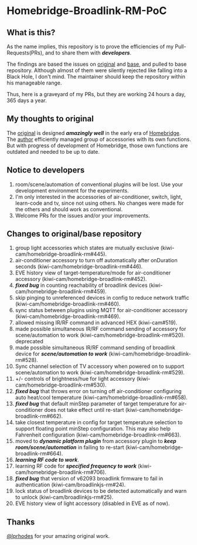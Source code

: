 # Homebridge-Broadlink-RM-PoC

## What is this?
As the name implies, this repository is to prove the efficiencies of my Pull-Requests(PRs), and to share them with ___developers___.

The findings are based the issues on [original](https://github.com/lprhodes/homebridge-broadlink-rm) and [base](https://github.com/kiwi-cam/homebridge-broadlink-rm), and pulled to base repository. Although almost of them were silently rejected like falling into a Black Hole, I don't mind. The maintainer should keep the repository within his manageable range.

Thus, here is a graveyard of my PRs, but they are working 24 hours a day, 365 days a year.

## My thoughts to original

The [original](https://github.com/lprhodes/homebridge-broadlink-rm) is designed ___amazingly well___ in the early era of [Homebridge](https://github.com/homebridge/homebridge). The [author](https://github.com/lprhodes) efficiently managed group of accessories with its own functions. But with progress of development of Homebridge, those own functions are outdated and needed to be up to date.

## Notice to developers

1. room/scene/automation of conventional plugins will be lost. Use your development environment for the experiments.
2. I'm only interested in the accessories of air-conditioner, switch, light, learn-code and tv, since not using others. No changes were made for the others and should work as conventional.
3. Welcome PRs for the issues and/or your improvements.

## Changes to original/base repository

1. group light accessories which states are mutually exclusive (kiwi-cam/homebridge-broadlink-rm#445).
2. air-conditioner accessory to turn off automatically after onDuration seconds (kiwi-cam/homebridge-broadlink-rm#446).
3. EVE history view of target-temperature/mode for air-conditioner accessory (kiwi-cam/homebridge-broadlink-rm#452).
4. ___fixed bug___ in counting reachability of broadlink devices (kiwi-cam/homebridge-broadlink-rm#459).
5. skip pinging to unreferenced devices in config to reduce network traffic (kiwi-cam/homebridge-broadlink-rm#460).
6. sync status between plugins using MQTT for air-conditioner accessory (kiwi-cam/homebridge-broadlink-rm#469).
7. allowed missing IR/RF command in advanced HEX (kiwi-cam#519).
8. made possible simultaneous IR/RF command sending of accessory for scene/automation to work (kiwi-cam/homebridge-broadlink-rm#520). deprecated
9. made possible simultaneous IR/RF command sending of broadlink device for ___scene/automation to work___ (kiwi-cam/homebridge-broadlink-rm#528).
10. Sync channel selection of TV accessory when powered on to support scene/automation to work (kiwi-cam/homebridge-broadlink-rm#529).
11. +/- controls of brightness/hue for light accessory (kiwi-cam/homebridge-broadlink-rm#530). 
12. ___fixed bug___ that throws error on turning off air-conditioner configuring auto heat/cool temperature (kiwi-cam/homebridge-broadlink-rm#658).
13. ___fixed bug___ that default minStep parameter of target temperature for air-conditioner does not take effect until re-start (kiwi-cam/homebridge-broadlink-rm#662).
14. take closest temperature in config for target temperature selection to support floating point minStep configuration. This may also help Fahrenheit configuration (kiwi-cam/homebridge-broadlink-rm#663).
15. moved to ___dynamic platform plugin___ from accessory plugin to ___keep room/scene/automation___ in failing to re-start (kiwi-cam/homebridge-broadlink-rm#664).
16. ___learning RF code to work___.
17. learning RF code for ___specified frequency to work___ (kiwi-cam/homebridge-broadlink-rm#706).
18. ___fixed bug___ that version of v62093 broadlink firmware to fail in authentication (kiwi-cam/broadlinkjs-rm#24).
19. lock status of broadlink devices to be detected automatically and warn to unlock (kiwi-cam/broadlinkjs-rm#25).
20. EVE history view of light accessory (disabled in EVE as of now).

## Thanks
[@lprhodes](https://github.com/lprhodes/homebridge-broadlink-rm) for your amazing original work.
